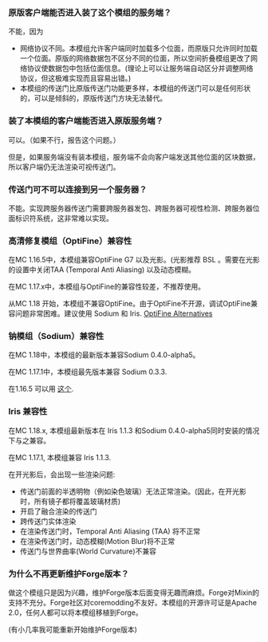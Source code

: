 ### 原版客户端能否进入装了这个模组的服务端？

不能，因为

* 网络协议不同。本模组允许客户端同时加载多个位面，而原版只允许同时加载一个位面。原版的网络数据包不区分不同的位面，所以空间折叠模组更改了网络协议使数据包中包括位面信息。(理论上可以让服务端自动区分并调整网络协议，但这极难实现而且容易出错。)
* 本模组的传送门比原版传送门功能更多样，本模组的传送门可以是任何形状的，可以是倾斜的，原版传送门方块无法替代。

### 装了本模组的客户端能否进入原版服务端？

可以。（如果不行，报告这个问题。）

但是，如果服务端没有装本模组，服务端不会向客户端发送其他位面的区块数据，所以客户端仍无法渲染可视传送门。

### 传送门可不可以连接到另一个服务器？

不能。实现跨服务器传送门需要跨服务器发包、跨服务器可视性检测、跨服务器位面标识符系统，这非常难以实现。

### 高清修复模组（OptiFine）兼容性

在MC 1.16.5中，本模组兼容OptiFine G7 以及光影。(光影推荐 BSL 。需要在光影的设置中关闭TAA (Temporal Anti Aliasing) 以及动态模糊。

在MC 1.17.x中，本模组与OptiFine的兼容性较差，不推荐使用。

从MC 1.18 开始，本模组不兼容OptiFine。由于OptiFine不开源，调试OptiFine兼容问题非常困难。建议使用 Sodium 和 Iris. [OptiFine Alternatives](https://lambdaurora.dev/optifine_alternatives/)

### 钠模组（Sodium）兼容性

在MC 1.18中，本模组的最新版本兼容Sodium 0.4.0-alpha5。

在MC 1.17.1中，本模组最先版本兼容 Sodium 0.3.3.

在1.16.5 可以用 [这个](https://github.com/qouteall/sodium-fabric/releases).

### Iris 兼容性

在MC 1.18.x, 本模组最新版本在 Iris 1.1.3 和Sodium 0.4.0-alpha5同时安装的情况下与之兼容。

在MC 1.17.1, 本模组兼容 Iris 1.1.3.

在开光影后，会出现一些渲染问题:

* 传送门前面的半透明物（例如染色玻璃）无法正常渲染。(因此，在开光影时，所有镜子都将覆盖玻璃材质)
* 开启了融合渲染的传送门
* 跨传送门实体渲染
* 在渲染传送门时，Temporal Anti Aliasing (TAA) 将不正常
* 在渲染传送门时，动态模糊(Motion Blur)将不正常
* 传送门与世界曲率(World Curvature)不兼容

### 为什么不再更新维护Forge版本？

做这个模组只是因为兴趣，维护Forge版本后面变得无趣而麻烦。Forge对Mixin的支持不充分。Forge社区对coremodding不友好。本模组的开源许可证是Apache 2.0，任何人都可以将本模组移植到Forge。

(有小几率我可能重新开始维护Forge版本)



